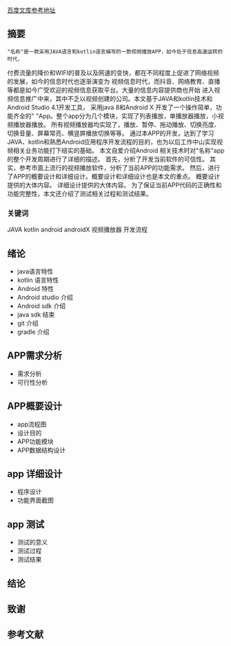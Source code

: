 
[百度文库参考地址](https://wenku.baidu.com/view/1b5d9b8876a20029bc642d33.html)
## 摘要
    "名称"是一款采用JAVA语言和kotlin语言编写的一款视频播放APP，如今处于信息高速运转的时代，
付费流量的降价和WIFI的普及以及网速的变快，都在不同程度上促进了网络视频的发展，如今的信息时代也逐渐演变为
视频信息时代，而抖音、网络教育、直播等都是如今广受欢迎的视频信息获取平台。大量的信息内容提供商也开始
进入视频信息推广中来，其中不乏以视频创建的公司。本文基于JAVA和kotlin技术和Android Studio 4.1开发工具，
采用java 8和Android X 开发了一个操作简单，功能齐全的" "App。整个app分为几个模块，实现了列表播放，单播放器播放，小视频播放器播放。
所有视频播放器均实现了，播放、暂停、拖动播放、切换亮度、切换音量、屏幕常亮、横竖屏播放切换等等。
通过本APP的开发，达到了学习JAVA、kotlin和熟悉Android应用程序开发流程的目的，也为以后工作中山实现视频相关业务功能打下结实的基础。
    本文自爱介绍Android 相关技术时对"名称"app 的整个开发周期进行了详细的描述。
    首先，分析了开发当前软件的可信性。
    其实，参考市面上流行的视频播放软件，分析了当前APP的功能需求。
    然后，进行了APP的概要设计和详细设计。概要设计和详细设计也是本文的重点。
    概要设计提供的大体内容。
    详细设计提供的大体内容。
    为了保证当前APP代码的正确性和功能完整性，本文还介绍了测试相关过程和测试结果。
### 关键词
JAVA kotlin android androidX 视频播放器 开发流程    

## 绪论
* java语言特性
* kotlin 语言特性
* Android 特性
* Android studio 介绍
* Android sdk 介绍
* java sdk 结束
* git 介绍
* gradle 介绍


## APP需求分析
* 需求分析
* 可行性分析
## APP概要设计
* app流程图
* 设计目的
* APP功能模块
* APP数据结构设计
## app 详细设计
* 程序设计
* 功能界面截图
## app 测试
* 测试的意义
* 测试过程
* 测试结果
## 结论
## 致谢
## 参考文献
